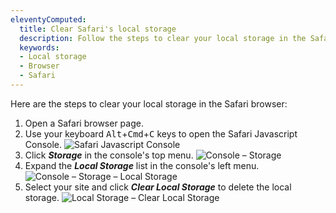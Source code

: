 ```yaml
---
eleventyComputed:
  title: Clear Safari's local storage
  description: Follow the steps to clear your local storage in the Safari browser.
  keywords:
  - Local storage
  - Browser
  - Safari
---
```

Here are the steps to clear your local storage in the Safari browser:

1. Open a Safari browser page.
1. Use your keyboard <kbd>Alt</kbd>+<kbd>Cmd</kbd>+<kbd>C</kbd> keys to open the Safari Javascript Console.
![Safari Javascript Console](https://cdnweb.devolutions.net/docs/en/kb/KB4877.png)
1. Click ***Storage*** in the console's top menu.
![Console – Storage](https://cdnweb.devolutions.net/docs/en/kb/KB4878.png)
1. Expand the ***Local Storage*** list in the console's left menu.
![Console – Storage – Local Storage](https://cdnweb.devolutions.net/docs/en/kb/KB4879.png)
1. Select your site and click ***Clear Local Storage*** to delete the local storage.
![Local Storage – Clear Local Storage](https://cdnweb.devolutions.net/docs/en/kb/KB4880.png)
